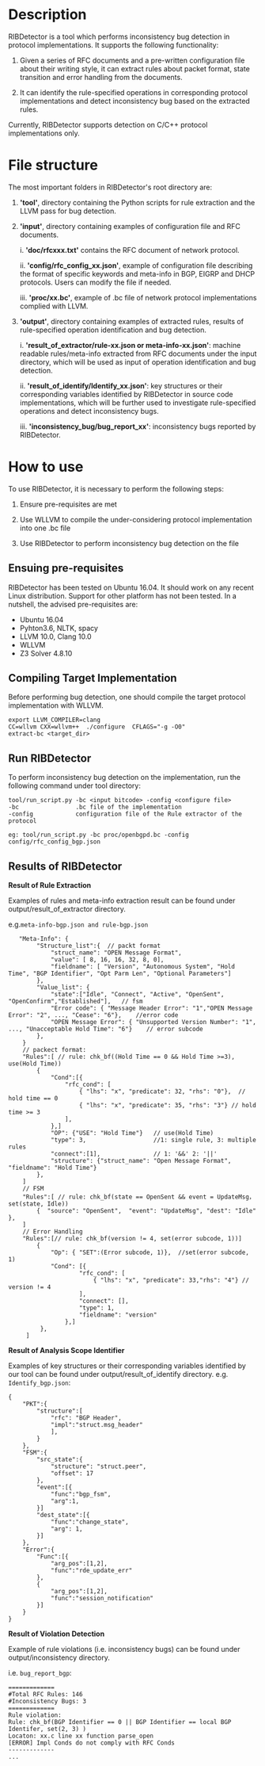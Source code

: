 # Description

RIBDetector is a tool which performs inconsistency bug detection in protocol implementations. It supports the following functionality:

1. Given a series of RFC documents and a pre-written configuration file about their writing style, it can extract rules about packet format, state transition and error handling from the documents.

2. It can identify the rule-specified operations in corresponding protocol implementations and detect inconsistency bug based on the extracted rules.

Currently, RIBDetector supports detection on C/C++ protocol implementations only.

# File structure
The most important folders in RIBDetector's root directory are:

1. **'tool'**, directory containing the Python scripts for rule extraction and the LLVM pass for bug detection.

2. **'input'**, directory containing examples of configuration file and RFC documents. 

    i. **'doc/rfcxxx.txt'** contains the RFC document of network protocol. 
    
    ii. **'config/rfc_config_xx.json'**, example of configuration file describing the format of specific keywords and meta-info in BGP, EIGRP and DHCP protocols. Users can modify the file if needed.   
    
    iii. **'proc/xx.bc'**, example of  .bc file of network protocol implementations complied with LLVM.


3. **'output'**, directory containing examples of extracted rules, results of rule-specified operation identification and bug detection.

	i. **'result_of_extractor/rule-xx.json or meta-info-xx.json'**: machine readable rules/meta-info extracted from RFC documents under the input directory, which will be used as input of operation identification and bug detection.

	
    ii. **'result_of_identify/Identify_xx.json'**: key structures or their corresponding variables identified by RIBDetector in source code implementations, which will be further used to investigate rule-specified operations and detect inconsistency bugs.     
   
    iii. **'inconsistency_bug/bug_report_xx'**: inconsistency bugs reported by RIBDetector.
# How to use

To use RIBDetector, it is necessary to perform the following steps:

1. Ensure pre-requisites are met

3. Use WLLVM to compile the under-considering protocol implementation into one .bc file

4. Use RIBDetector to perform inconsistency bug detection on the file

## Ensuing pre-requisites

RIBDetector has been tested on Ubuntu 16.04. It should work on any recent Linux distribution. Support for other platform has not been tested. In a nutshell, the advised pre-requisites are:
* Ubuntu 16.04 
* Pyhton3.6, NLTK, spacy 
* LLVM 10.0, Clang 10.0
* WLLVM
* Z3 Solver 4.8.10

## Compiling Target Implementation

Before performing bug detection, one should compile the target protocol implementation with WLLVM.

```
export LLVM_COMPILER=clang
CC=wllvm CXX=wllvm++  ./configure  CFLAGS="-g -O0"
extract-bc <target_dir> 
```

## Run RIBDetector

To  perform inconsistency bug detection on the implementation, run the following command under tool directory:

```
tool/run_script.py -bc <input bitcode> -config <configure file> 
-bc                .bc file of the implementation
-config            configuration file of the Rule extractor of the protocol  

eg: tool/run_script.py -bc proc/openbgpd.bc -config config/rfc_config_bgp.json
```

## Results of RIBDetector

**Result of Rule Extraction**

Examples of rules and meta-info extraction result can be found under output/result_of_extractor directory.

e.g.`meta-info-bgp.json and rule-bgp.json`

```
   "Meta-Info": {
        "Structure_list":{  // packt format
            "struct_name": "OPEN Message Format",
            "value": [ 8, 16, 16, 32, 8, 0],
            "fieldname": [ "Version", "Autonomous System", "Hold Time", "BGP Identifier", "Opt Parm Len", "Optional Parameters"]
        },
        "Value_list": {
            "state":["Idle", "Connect", "Active", "OpenSent", "OpenConfirm","Established"],   // fsm
            "Error code": { "Message Header Error": "1","OPEN Message Error": "2", ..., "Cease": "6"},    //error code      
            "OPEN Message Error": { "Unsupported Version Number": "1", ..., "Unacceptable Hold Time": "6"}    // error subcode
        },
    }
    // packect format:
    "Rules":[ // rule: chk_bf((Hold Time == 0 && Hold Time >=3), use(Hold Time))
        {
            "Cond":[{
                "rfc_cond": [
                    { "lhs": "x", "predicate": 32, "rhs": "0"},  // hold time == 0
                    { "lhs": "x", "predicate": 35, "rhs": "3"} // hold time >= 3 
                ],
            },]
            "OP": {"USE": "Hold Time"}   // use(Hold Time)
            "type": 3,                   //1: single rule, 3: multiple rules
            "connect":[1],               // 1: '&&' 2: '||'
            "structure": {"struct_name": "Open Message Format", "fieldname": "Hold Time"}    
        },
    ]
    // FSM
    "Rules":[ // rule: chk_bf(state == OpenSent && event = UpdateMsg，set(state, Idle))
        {  "source": "OpenSent",  "event": "UpdateMsg", "dest": "Idle" },  
    ]
    // Error Handling
    "Rules":[// rule: chk_bf(version != 4, set(error subcode, 1))]
        {
            "Op": { "SET":(Error subcode, 1)},  //set(error subcode, 1)
            "Cond": [{
                    "rfc_cond": [
                        { "lhs": "x", "predicate": 33,"rhs": "4"} // version != 4
                    ],
                    "connect": [],
                    "type": 1,
                    "fieldname": "version"
                },]
         },
     ]
```

**Result of Analysis Scope Identifier**

Examples of key structures or their corresponding variables identified by our tool can be found under output/result_of_identify directory. 
e.g. `Identify_bgp.json`:

```
{
    "PKT":{
        "structure":[
            "rfc": "BGP Header",
            "impl":"struct.msg_header"
            ],
        }
    },
    "FSM":{
        "src_state":{
            "structure": "struct.peer", 
            "offset": 17
        },
        "event":[{
            "func":"bgp_fsm",
            "arg":1,
        }]
        "dest_state":[{
            "func":"change_state",
            "arg": 1,
        }]
    },
    "Error":{
        "Func":[{
            "arg_pos":[1,2],
            "func":"rde_update_err"
        },
        {
            "arg_pos":[1,2],
            "func":"session_notification"
        }]
    }
}

```

**Result of Violation Detection**

Example of rule violations (i.e. inconsistency bugs) can be found under output/inconsistency directory.

i.e. `bug_report_bgp`:

```
=============
#Total RFC Rules: 146 
#Inconsistency Bugs: 3
=============
Rule violation:
Rule: chk_bf(BGP Identifier == 0 || BGP Identifier == local BGP Identifer, set(2, 3) )
Locaton: xx.c line xx function parse_open
[ERROR] Impl Conds do not comply with RFC Conds
-------------
...
```

